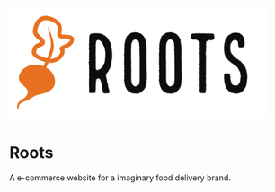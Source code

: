 <img src="images/roots_logo_3.png" height="200">

# Roots
A e-commerce website for a imaginary food delivery brand.
